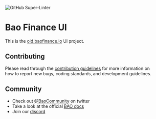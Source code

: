 ![GitHub Super-Linter](https://github.com/baofinance/ui/workflows/Lint%20Code%20Base/badge.svg)

# Bao Finance UI

This is the [old.baofinance.io](https://old.baofinance.io) UI project.

## Contributing

Please read through the [contribution guidelines](./CONTRIBUTING.md) for more information on
how to report new bugs, coding standards, and development guidelines.

## Community

- Check out [@BaoCommunity](https://twitter.com/BaoCommunity) on twitter
- Take a look at the official [BAO docs](https://info.bao.finance/docs)
- Join our [discord](https://discord.gg/BW3P62vJXT)
